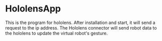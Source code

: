 # HololensApp
This is the program for hololens.
After installation and start, it will send a request to the ip address.
The Hololens connector will send robot data to the hololens to update the virtual robot's gesture.
